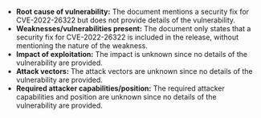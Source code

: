 - **Root cause of vulnerability:** The document mentions a security fix for CVE-2022-26322 but does not provide details of the vulnerability.
- **Weaknesses/vulnerabilities present:** The document only states that a security fix for CVE-2022-26322 is included in the release, without mentioning the nature of the weakness.
- **Impact of exploitation:** The impact is unknown since no details of the vulnerability are provided.
- **Attack vectors:** The attack vectors are unknown since no details of the vulnerability are provided.
- **Required attacker capabilities/position:** The required attacker capabilities and position are unknown since no details of the vulnerability are provided.
